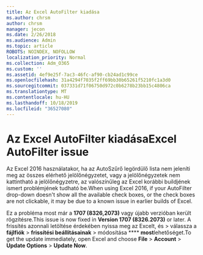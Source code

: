 ```yaml
---
title: Az Excel AutoFilter kiadása
ms.author: chrsm
author: chrsm
manager: jecon
ms.date: 2/26/2018
ms.audience: Admin
ms.topic: article
ROBOTS: NOINDEX, NOFOLLOW
localization_priority: Normal
ms.collection: Adm_O365
ms.custom: ''
ms.assetid: 4ef9e25f-7ac3-46fc-af90-cb24ad1c99ce
ms.openlocfilehash: 31a4294f7035f2ff69bb30b65261f5210fc1a3d0
ms.sourcegitcommit: 037331d71f06750d972c0b6278b23bb15c4806ca
ms.translationtype: MT
ms.contentlocale: hu-HU
ms.lasthandoff: 10/18/2019
ms.locfileid: "36527080"
---
```

# <a name="excel-autofilter-issue"></a><span data-ttu-id="d8a4d-102">Az Excel AutoFilter kiadása</span><span class="sxs-lookup"><span data-stu-id="d8a4d-102">Excel AutoFilter issue</span></span>

<span data-ttu-id="d8a4d-103">Az Excel 2016 használatakor, ha az AutoSzűrő legördülő lista nem jeleníti meg az összes elérhető jelölőnégyzetet, vagy a jelölőnégyzetek nem kattintható a jelölőnégyzetre, az valószínűleg az Excel korábbi buildjének ismert problémjének tudható be.</span><span class="sxs-lookup"><span data-stu-id="d8a4d-103">When using Excel 2016, if your AutoFilter drop-down doesn't show all the available check boxes, or the check boxes are not clickable, it may be due to a known issue in earlier builds of Excel.</span></span> 
  
<span data-ttu-id="d8a4d-104">Ez a probléma most már a **1707 (8326,2073)** vagy újabb verzióban került rögzítésre.</span><span class="sxs-lookup"><span data-stu-id="d8a4d-104">This issue is now fixed in **Version 1707 (8326.2073)** or later.</span></span> <span data-ttu-id="d8a4d-105">A frissítés azonnali letöltése érdekében nyissa meg az Excelt, és \> válassza a **fájlfiók** \> **frissítési beállításainak** \> módosítása \*\*\*\* **most**lehetőséget.</span><span class="sxs-lookup"><span data-stu-id="d8a4d-105">To get the update immediately, open Excel and choose **File** \> **Account** \> **Update Options** \> **Update Now**.</span></span>
  

